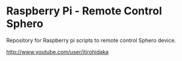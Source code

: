 # Raspberry Pi - Remote Control Sphero
Repository for Raspberry pi scripts to remote control Sphero device.

http://www.youtube.com/user/itirohidaka

